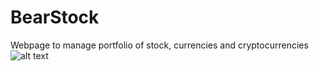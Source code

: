 # BearStock
Webpage to manage portfolio of stock, currencies and cryptocurrencies
![alt text](https://github.com/krawat10/BearStock/blob/master/MainWindow.png?raw=true)
